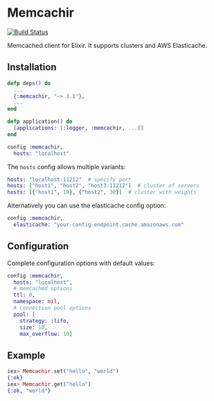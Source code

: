 # Memcachir

[![Build Status](https://secure.travis-ci.org/peillis/memcachir.png)](http://travis-ci.org/peillis/memcachir)

Memcached client for Elixir. It supports clusters and AWS Elasticache.

## Installation

```elixir
defp deps() do
  ...
  {:memcachir, "~> 3.1"},
  ...
end

defp application() do
  [applications: [:logger, :memcachir, ...]]
end
```

```elixir
config :memcachir,
  hosts: "localhost"
```

The `hosts` config allows multiple variants:

```elixir
hosts: "localhost:11212"  # specify port
hosts: ["host1", "host2", "host3:11212"]  # cluster of servers
hosts: [{"host1", 10}, {"host2", 30}]  # cluster with weights
```

Alternatively you can use the elasticache config option:

```elixir
config :memcachir,
  elasticache: "your-config-endpoint.cache.amazonaws.com"
```

## Configuration

Complete configuration options with default values:

```elixir
config :memcachir,
  hosts: "localhost",
  # memcached options
  ttl: 0,
  namespace: nil,
  # connection pool options
  pool: [
    strategy: :lifo,
    size: 10,
    max_overflow: 10]
```

## Example

```elixir
iex> Memcachir.set("hello", "world")
{:ok}
iex> Memcachir.get("hello")
{:ok, "world"}
```
